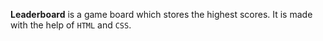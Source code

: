 **Leaderboard** is a game board which stores the highest scores. It is made with the help of `HTML` and `CSS`.
